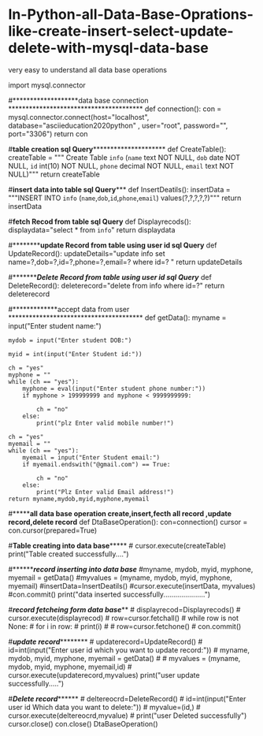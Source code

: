 # In-Python-all-Data-Base-Oprations-like-create-insert-select-update-delete-with-mysql-data-base
very easy to understand all data base operations

import  mysql.connector


#*******************data base connection ***************************************
def connection():
    con = mysql.connector.connect(host="localhost", database="asciieducation2020python"
                                  , user="root", password="", port="3306")
    return con



#****************table creation sql Query*************************************
def CreateTable():
    createTable = """ Create Table `info`
       (`name` text NOT NULL,
         `dob` date NOT NULL,
         `id` int(10) NOT NULL,
         `phone` decimal NOT NULL,
         `email` text NOT NULL)"""
    return createTable

#**********************insert data into table sql Query*************************
def InsertDeatils():
    insertData = """INSERT INTO `info`
           (`name`,`dob`,`id`,`phone`,`email`)
               values(?,?,?,?,?)"""
    return insertData


#************************fetch Recod from table sql Query************************
def Displayrecods():
    displaydata="select * from `info`"
    return displaydata


#************************update Record  from table using user id sql Query****************
def UpdateRecord():
    updateDetails="update info set name=?,dob=?,id=?,phone=?,email=? where id=? "
    return updateDetails


#**********************Delete Record from table using user id sql Query***************
def DeleteRecord():
    deleterecord="delete from info where id=?"
    return deleterecord



#*************accept data from user ***************************************
def getData():
    myname = input("Enter student name:")

    mydob = input("Enter student DOB:")

    myid = int(input("Enter Student id:"))

    ch = "yes"
    myphone = ""
    while (ch == "yes"):
        myphone = eval(input("Enter student phone number:"))
        if myphone > 199999999 and myphone < 9999999999:

            ch = "no"
        else:
            print("plz Enter valid mobile number!")

    ch = "yes"
    myemail = ""
    while (ch == "yes"):
        myemail = input("Enter Student email:")
        if myemail.endswith("@gmail.com") == True:

            ch = "no"
        else:
            print("Plz Enter valid Email address!")
    return myname,mydob,myid,myphone,myemail





#***************all data base operation create,insert,fecth all record ,update record,delete record**********
def DtaBaseOperation():
    con=connection()
    cursor = con.cursor(prepared=True)

#********************Table creating into data base*************************
    # cursor.execute(createTable)
    print("Table created successfully....")



#*************************record inserting into data base*******************
    #myname, mydob, myid, myphone, myemail = getData()
    #myvalues = (myname, mydob, myid, myphone, myemail)
    #insertData=InsertDeatils()
    #cursor.execute(insertData, myvalues)
    #con.commit()
    print("data inserted successfully.....................")

#***********************record fetcheing form data base*************************
    # displayrecod=Displayrecods()
    # cursor.execute(displayrecod)
    # row=cursor.fetchall()
    # while row is not None:
    #     for i in row:
    #         print(i)
    #
    #     row=cursor.fetchone()
    #     con.commit()


#*******************update record***************************
    # updaterecord=UpdateRecord()
    # id=int(input("Enter user id which you want to update record:"))
    # myname, mydob, myid, myphone, myemail = getData()
    #
    # myvalues = (myname, mydob, myid, myphone, myemail,id)
    # cursor.execute(updaterecord,myvalues)
    print("user update successfully.....")


#*********************Delete record***************************
    # deltereocrd=DeleteRecord()
    # id=int(input("Enter user id Which data you want to delete:"))
    # myvalue=(id,)
    # cursor.execute(deltereocrd,myvalue)
    # print("user Deleted successfully")
    cursor.close()
    con.close()
DtaBaseOperation()
